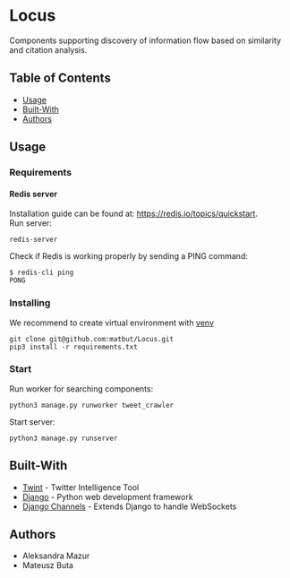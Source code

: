 # Locus

Components supporting discovery of information flow based on similarity and citation analysis.

## Table of Contents
<!-- - [Features](#features) -->
- [Usage](#usage)
- [Built-With](#built-with)
- [Authors](#authors)

<!--
## Features
* 
-->

## Usage

### Requirements

#### Redis server 
<!-- (for channel layer backend) -->
Installation guide can be found at: https://redis.io/topics/quickstart. <br/>
Run server:
```
redis-server
```
Check if Redis is working properly by sending a PING command:
```
$ redis-cli ping
PONG
```
### Installing
We recommend to create virtual environment with [venv](https://docs.python.org/3/library/venv.html)
```
git clone git@github.com:matbut/Locus.git
pip3 install -r requirements.txt 
```
### Start
Run worker for searching components:
```
python3 manage.py runworker tweet_crawler
```
Start server:
```
python3 manage.py runserver
```
               
## Built-With
* [Twint](https://github.com/twintproject/twint) - Twitter Intelligence Tool
* [Django](https://www.djangoproject.com/) - Python web development framework
* [Django Channels](https://channels.readthedocs.io/en/latest/) - Extends Django to handle WebSockets

## Authors
* Aleksandra Mazur
* Mateusz Buta
